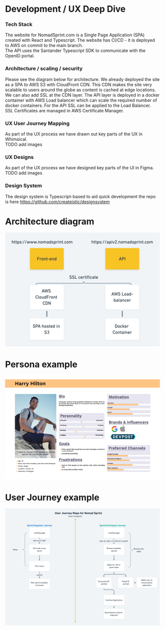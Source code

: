 # Development / UX Deep Dive

### Tech Stack
The website for NomadSprint.com is a Single Page Application (SPA) created with React and Typescript. The website has CI/CD - it is deployed to AWS on commit to the main branch.  
The API uses the Santander Typescript SDK to communicate with the OpenID portal.
### Architecture / scaling / security
Please see the diagram below for architecture. We already deployed the site as a SPA to AWS S3 with CloudFront CDN. This CDN makes the site very scalable to users around the globe as content is cached at edge locations. We can also add SSL at the CDN layer. The API layer is deployed in a docker container with AWS Load balancer which can scale the required number of docker containers. For the API SSL can be applied to the Load Balancer. SSL Certificates are managed in AWS Certificate Manager.
### UX User Journey Mapping
As part of the UX process we have drawn out key parts of the UX in Whimsical.  
TODO add images
### UX Designs
As part of the UX process we have designed key parts of the UI in Figma.  
TODO add images
### Design System
The design system is Typescript-based to aid quick development the repo is here 
https://github.com/createistic/designsystem

# Architecture diagram
![Architecture](https://github.com/createistic/resources/blob/main/images/architecture.png)

# Persona example
![Architecture](https://github.com/createistic/resources/blob/main/images/persona.png)

# User Journey example
![Architecture](https://github.com/createistic/resources/blob/main/images/user-journey.png)
